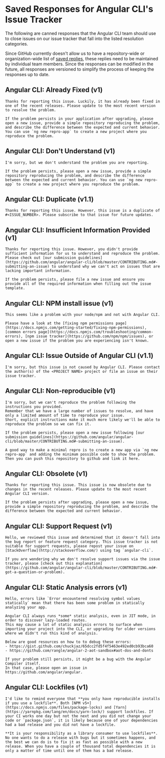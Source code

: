 # Saved Responses for Angular CLI's Issue Tracker

The following are canned responses that the Angular CLI team should use to close issues on our issue tracker that fall into the listed resolution categories.

Since GitHub currently doesn't allow us to have a repository-wide or organization-wide list of [saved replies](https://help.github.com/articles/working-with-saved-replies/), these replies need to be maintained by individual team members. Since the responses can be modified in the future, all responses are versioned to simplify the process of keeping the responses up to date.

## Angular CLI: Already Fixed (v1)

```
Thanks for reporting this issue. Luckily, it has already been fixed in one of the recent releases. Please update to the most recent version to resolve the problem.

If the problem persists in your application after upgrading, please open a new issue, provide a simple repository reproducing the problem, and describe the difference between the expected and current behavior. You can use `ng new repro-app` to create a new project where you reproduce the problem.
```

## Angular CLI: Don't Understand (v1)

```
I'm sorry, but we don't understand the problem you are reporting.

If the problem persists, please open a new issue, provide a simple repository reproducing the problem, and describe the difference between the expected and current behavior. You can use `ng new repro-app` to create a new project where you reproduce the problem.
```

## Angular CLI: Duplicate (v1.1)

```
Thanks for reporting this issue. However, this issue is a duplicate of #<ISSUE_NUMBER>. Please subscribe to that issue for future updates.
```

## Angular CLI: Insufficient Information Provided (v1)

```
Thanks for reporting this issue. However, you didn't provide sufficient information for us to understand and reproduce the problem. Please check out [our submission guidelines](https://github.com/angular/angular-cli/blob/master/CONTRIBUTING.md#-submitting-an-issue) to understand why we can't act on issues that are lacking important information.

If the problem persists, please file a new issue and ensure you provide all of the required information when filling out the issue template.
```

## Angular CLI: NPM install issue (v1)

```
This seems like a problem with your node/npm and not with Angular CLI.

Please have a look at the [fixing npm permissions page](https://docs.npmjs.com/getting-started/fixing-npm-permissions), [common errors page](https://docs.npmjs.com/troubleshooting/common-errors), [npm issue tracker](https://github.com/npm/npm/issues), or open a new issue if the problem you are experiencing isn't known.
```

## Angular CLI: Issue Outside of Angular CLI (v1.1)

```
I'm sorry, but this issue is not caused by Angular CLI. Please contact the author(s) of the <PROJECT NAME> project or file an issue on their issue tracker.
```

## Angular CLI: Non-reproducible (v1)

```
I'm sorry, but we can't reproduce the problem following the instructions you provided.
Remember that we have a large number of issues to resolve, and have only a limited amount of time to reproduce your issue.
Short, explicit instructions make it much more likely we'll be able to reproduce the problem so we can fix it.

If the problem persists, please open a new issue following [our submission guidelines](https://github.com/angular/angular-cli/blob/master/CONTRIBUTING.md#-submitting-an-issue).

A good way to make a minimal repro is to create a new app via `ng new repro-app` and adding the minimum possible code to show the problem. Then you can push this repository to github and link it here.
```

## Angular CLI: Obsolete (v1)

```
Thanks for reporting this issue. This issue is now obsolete due to changes in the recent releases. Please update to the most recent Angular CLI version.

If the problem persists after upgrading, please open a new issue, provide a simple repository reproducing the problem, and describe the difference between the expected and current behavior.
```

## Angular CLI: Support Request (v1)

```
Hello, we reviewed this issue and determined that it doesn't fall into the bug report or feature request category. This issue tracker is not suitable for support requests, please repost your issue on [StackOverflow](http://stackoverflow.com/) using tag `angular-cli`.

If you are wondering why we don't resolve support issues via the issue tracker, please [check out this explanation](https://github.com/angular/angular-cli/blob/master/CONTRIBUTING.md#-got-a-question-or-problem).
```

## Angular CLI: Static Analysis errors (v1)

```
Hello, errors like `Error encountered resolving symbol values statically` mean that there has been some problem in statically analyzing your app.

Angular CLI always runs *some* static analysis, even in JIT mode, in order to discover lazy-loaded routes.
This may cause a lot of static analysis errors to surface when importing your project into the CLI, or upgrading for older versions where we didn't run this kind of analysis.

Below are good resources on how to to debug these errors:
- https://gist.github.com/chuckjaz/65dcc2fd5f4f5463e492ed0cb93bca60
- https://github.com/rangle/angular-2-aot-sandbox#aot-dos-and-donts

If your problem still persists, it might be a bug with the Angular Compiler itself.
In that case, please open an issue in https://github.com/angular/angular.
```

## Angular CLI: Lockfiles (v1)

```
I'd like to remind everyone that **you only have reproducible installs if you use a lockfile**. Both [NPM v5+](https://docs.npmjs.com/files/package-locks) and [Yarn](https://yarnpkg.com/lang/en/docs/yarn-lock/) support lockfiles. If your CI works one day but not the next and you did not change your code or `package.json`, it is likely because one of your dependencies had a bad release and you did not have a lockfile.

**It is your responsibility as a library consumer to use lockfiles**. No one wants to do a release with bugs but it sometimes happens, and the best we can do is to fix it as fast as possible with a new release. When you have a couple of thousand total dependencies it is only a matter of time until one of them has a bad release.
```
